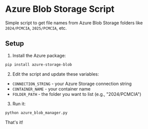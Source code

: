 # Azure Blob Storage Script

Simple script to get file names from Azure Blob Storage folders like `2024/PCMCIA`, `2025/PCMCIA`, etc.

## Setup

1. Install the Azure package:
```bash
pip install azure-storage-blob
```

2. Edit the script and update these variables:
- `CONNECTION_STRING` - your Azure Storage connection string
- `CONTAINER_NAME` - your container name  
- `FOLDER_PATH` - the folder you want to list (e.g., "2024/PCMCIA")

3. Run it:
```bash
python azure_blob_manager.py
```

That's it!